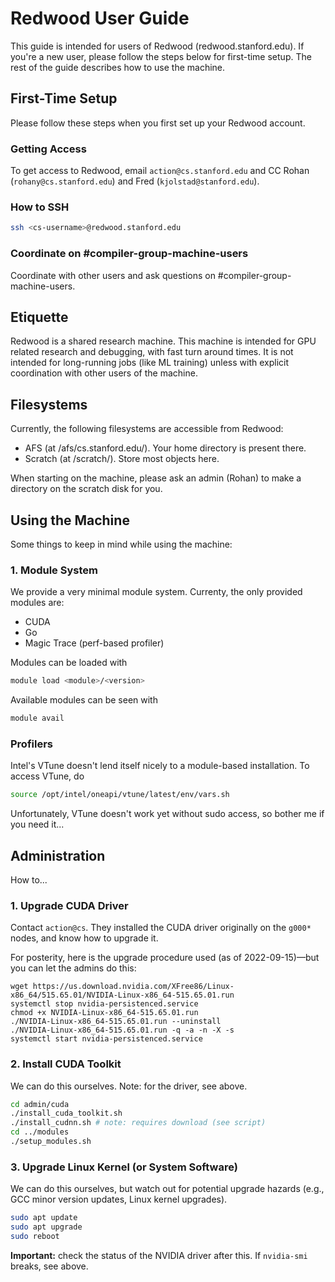 # Redwood User Guide

This guide is intended for users of Redwood (redwood.stanford.edu). If
you're a new user, please follow the steps below for first-time
setup. The rest of the guide describes how to use the machine.

## First-Time Setup

Please follow these steps when you first set up your Redwood account.

### Getting Access

To get access to Redwood, email `action@cs.stanford.edu` and CC
Rohan (`rohany@cs.stanford.edu`) and Fred (`kjolstad@stanford.edu`).

### How to SSH

```bash
ssh <cs-username>@redwood.stanford.edu
```

### Coordinate on #compiler-group-machine-users 

Coordinate with other users and ask questions on #compiler-group-machine-users.

## Etiquette

Redwood is a shared research machine. This machine is intended for
GPU related research and debugging, with fast turn around times. It
is not intended for long-running jobs (like ML training) unless with
explicit coordination with other users of the machine.

## Filesystems


Currently, the following filesystems are accessible from Redwood:

* AFS (at /afs/cs.stanford.edu/). Your home directory is present there.
* Scratch (at /scratch/). Store most objects here.

When starting on the machine, please ask an admin (Rohan) to make a directory
on the scratch disk for you.

## Using the Machine

Some things to keep in mind while using the machine:

### 1. Module System

We provide a very minimal module system. Currenty, the only
provided modules are:

* CUDA
* Go
* Magic Trace (perf-based profiler)

Modules can be loaded with
```bash
module load <module>/<version>
```

Available modules can be seen with
```bash
module avail
```

### Profilers

Intel's VTune doesn't lend itself nicely to a module-based installation. To access
VTune, do
```bash
source /opt/intel/oneapi/vtune/latest/env/vars.sh
```

Unfortunately, VTune doesn't work yet without sudo access, so bother me if you need it...

## Administration

How to...

### 1. Upgrade CUDA Driver

Contact `action@cs`. They installed the CUDA driver originally on the
`g000*` nodes, and know how to upgrade it.

For posterity, here is the upgrade procedure used (as of
2022-09-15)&mdash;but you can let the admins do this:

```
wget https://us.download.nvidia.com/XFree86/Linux-x86_64/515.65.01/NVIDIA-Linux-x86_64-515.65.01.run
systemctl stop nvidia-persistenced.service
chmod +x NVIDIA-Linux-x86_64-515.65.01.run
./NVIDIA-Linux-x86_64-515.65.01.run --uninstall
./NVIDIA-Linux-x86_64-515.65.01.run -q -a -n -X -s
systemctl start nvidia-persistenced.service
```

### 2. Install CUDA Toolkit

We can do this ourselves. Note: for the driver, see above.

```bash
cd admin/cuda
./install_cuda_toolkit.sh
./install_cudnn.sh # note: requires download (see script)
cd ../modules
./setup_modules.sh
```

### 3. Upgrade Linux Kernel (or System Software)

We can do this ourselves, but watch out for potential upgrade hazards
(e.g., GCC minor version updates, Linux kernel upgrades).

```bash
sudo apt update
sudo apt upgrade
sudo reboot
```

**Important:** check the status of the NVIDIA driver after this. If
`nvidia-smi` breaks, see above.
